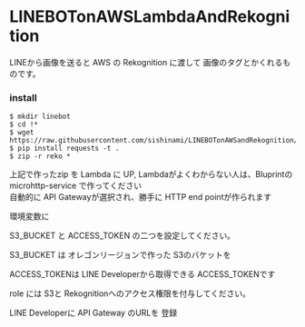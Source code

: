 # LINEBOTonAWSLambdaAndRekognition

LINEから画像を送ると AWS の Rekognition に渡して 画像のタグとかくれるものです。


### install 
```
$ mkdir linebot
$ cd !*
$ wget https://raw.githubusercontent.com/sishinami/LINEBOTonAWSandRekognition/master/lambda_function.py
$ pip install requests -t .
$ zip -r reko *
```

上記で作ったzip を Lambda に UP,
Lambdaがよくわからない人は、Bluprintの microhttp-service で作ってください  
自動的に API Gatewayが選択され、勝手に HTTP end pointが作られます  

環境変数に 

S3_BUCKET と ACCESS_TOKEN の二つを設定してください。

S3_BUCKET は オレゴンリージョンで作った S3のバケットを

ACCESS_TOKENは LINE Developerから取得できる ACCESS_TOKENです

role には S3と Rekognitionへのアクセス権限を付与してください。



LINE Developerに API Gateway のURLを 登録




